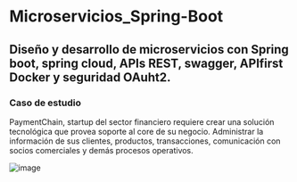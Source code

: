 # Microservicios_Spring-Boot
## Diseño y desarrollo de microservicios con Spring boot, spring cloud, APIs REST, swagger, APIfirst Docker y seguridad OAuht2.

### Caso de estudio
PaymentChain, startup del sector financiero requiere crear una solución tecnológica que provea soporte al core de su negocio. Administrar la información de sus clientes, productos, transacciones, comunicación con socios comerciales y demás procesos operativos.

![image](https://github.com/user-attachments/assets/88b9048a-111c-4dc3-8f47-d2093722891a)

